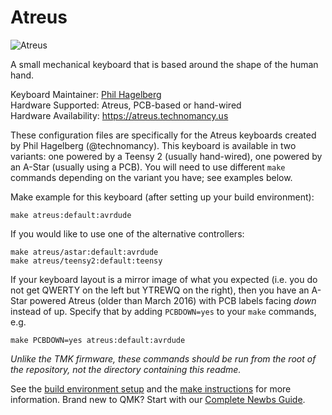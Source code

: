 # Atreus

![Atreus](https://atreus.technomancy.us/photos/1.jpg)

A small mechanical keyboard that is based around the shape of the human hand.

Keyboard Maintainer: [Phil Hagelberg](https://github.com/technomancy)  
Hardware Supported: Atreus, PCB-based or hand-wired  
Hardware Availability: https://atreus.technomancy.us

These configuration files are specifically for the Atreus keyboards created by Phil Hagelberg (@technomancy). This keyboard is available in two variants: one powered by a Teensy 2 (usually hand-wired), one powered by an A-Star (usually using a PCB). You will need to use different `make` commands depending on the variant you have; see examples below.

Make example for this keyboard (after setting up your build environment):

    make atreus:default:avrdude

If you would like to use one of the alternative controllers:

    make atreus/astar:default:avrdude
    make atreus/teensy2:default:teensy

If your keyboard layout is a mirror image of what you expected (i.e. you do not get QWERTY on the left but YTREWQ on the right), then you have an A-Star powered Atreus (older than March 2016) with PCB labels facing *down* instead of up. Specify that by adding `PCBDOWN=yes` to your `make` commands, e.g.

    make PCBDOWN=yes atreus:default:avrdude

*Unlike the TMK firmware, these commands should be run from the root of the repository, not the directory containing this readme.*

See the [build environment setup](https://docs.qmk.fm/#/getting_started_build_tools) and the [make instructions](https://docs.qmk.fm/#/getting_started_make_guide) for more information. Brand new to QMK? Start with our [Complete Newbs Guide](https://docs.qmk.fm/#/newbs).
